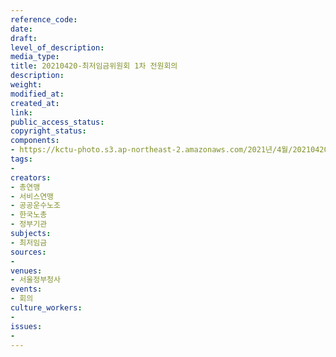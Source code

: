 ```yaml
---
reference_code: 
date: 
draft: 
level_of_description: 
media_type: 
title: 20210420-최저임금위원회 1차 전원회의
description: 
weight: 
modified_at: 
created_at: 
link: 
public_access_status: 
copyright_status: 
components:
- https://kctu-photo.s3.ap-northeast-2.amazonaws.com/2021년/4월/20210420-최저임금위원회+1차+전원회의/_5D46976.jpg
tags:
- 
creators:
- 총연맹
- 서비스연맹
- 공공운수노조
- 한국노총
- 정부기관
subjects:
- 최저임금
sources:
- 
venues:
- 서울정부청사
events:
- 회의
culture_workers:
- 
issues:
- 
---
```

